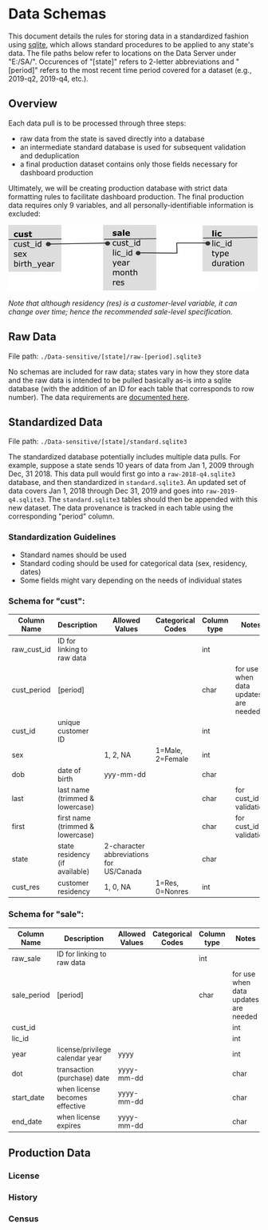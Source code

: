 
# Data Schemas

This document details the rules for storing data in a standardized fashion using [sqlite](https://www.sqlite.org/index.html), which allows standard procedures to be applied to any state's data. The file paths below refer to locations on the Data Server under "E:/SA/". Occurences of "[state]" refers to 2-letter abbreviations and "[period]" refers to the most recent time period covered for a dataset (e.g., 2019-q2, 2019-q4, etc.).

## Overview

Each data pull is to be processed through three steps:

- raw data from the state is saved directly into a database
- an intermediate standard database is used for subsequent validation and deduplication 
- a final production dataset contains only those fields necessary for dashboard production

Ultimately, we will be creating production database with strict data formatting rules to facilitate dashboard production. The final production data requires only 9 variables, and all personally-identifiable information is excluded:

![](./img/relations.png)

*Note that although residency (res) is a customer-level variable, it can change over time; hence the recommended sale-level specification.*

## Raw Data

File path: `./Data-sensitive/[state]/raw-[period].sqlite3`

No schemas are included for raw data; states vary in how they store data and the raw data is intended to be pulled basically as-is into a sqlite database (with the addition of an ID for each table that corresponds to row number). The data requirements are [documented here](./data-required.md).

## Standardized Data

File path: `./Data-sensitive/[state]/standard.sqlite3`

The standardized database potentially includes multiple data pulls. For example, suppose a state sends 10 years of data from Jan 1, 2009 through Dec, 31 2018. This data pull would first go into a `raw-2018-q4.sqlite3` database, and then standardized in `standard.sqlite3`. An updated set of data covers Jan 1, 2018 through Dec 31, 2019 and goes into `raw-2019-q4.sqlite3`. The `standard.sqlite3` tables should then be appended with this new dataset. The data provenance is tracked in each table using the corresponding "period" column.


### Standardization Guidelines

- Standard names should be used
- Standard coding should be used for categorical data (sex, residency, dates)
- Some fields might vary depending on the needs of individual states

### Schema for "cust":

| Column Name | Description | Allowed Values | Categorical Codes | Column type | Notes | Key Status |
| --- | --- | --- | --- | --- | --- | --- |
| raw_cust_id | ID for linking to raw data | | | int | | composite key |
| cust_period | [period] | | | char | for use when data updates are needed | composite key |
| cust_id | unique customer ID | | | int | | |
| sex | | 1, 2, NA | 1=Male, 2=Female | int | | |
| dob | date of birth | yyy-mm-dd | | char | | |
| last | last name (trimmed & lowercase) | | | char | for cust_id validation | |
| first | first name (trimmed & lowercase) | | | char | for cust_id validation | |
| state | state residency (if available) | 2-character abbreviations for US/Canada | | char | | |
| cust_res | customer residency | 1, 0, NA | 1=Res, 0=Nonres | int | | |

### Schema for "sale":

| Column Name | Description | Allowed Values | Categorical Codes | Column type | Notes | Key Status |
| --- | --- | --- | --- | --- | --- | --- |
| raw_sale | ID for linking to raw data | | | int | | composite key |
| sale_period | [period] | | | char | for use when data updates are needed | composite key |
| cust_id | | | | | int |  | 
| lic_id | | | | | int | | 
| year | license/privilege calendar year | yyyy | | | int | | 
| dot | transaction (purchase) date | yyyy-mm-dd | | | char | | 
| start_date | when license becomes effective | yyyy-mm-dd | | | char | | 
| end_date | when license expires | yyyy-mm-dd | | | char | | 

## Production Data

### License

### History

### Census